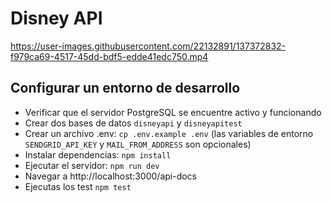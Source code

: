 # Disney API

https://user-images.githubusercontent.com/22132891/137372832-f979ca69-4517-45dd-bdf5-edde41edc750.mp4

## Configurar un entorno de desarrollo

* Verificar que el servidor PostgreSQL se encuentre activo y funcionando
* Crear dos bases de datos `disneyapi` y `disneyapitest`
* Crear un archivo .env: `cp .env.example .env`
  (las variables de entorno `SENDGRID_API_KEY` y `MAIL_FROM_ADDRESS` son opcionales)
* Instalar dependencias: `npm install`
* Ejecutar el servidor: `npm run dev`
* Navegar a http://localhost:3000/api-docs
* Ejecutas los test `npm test`
